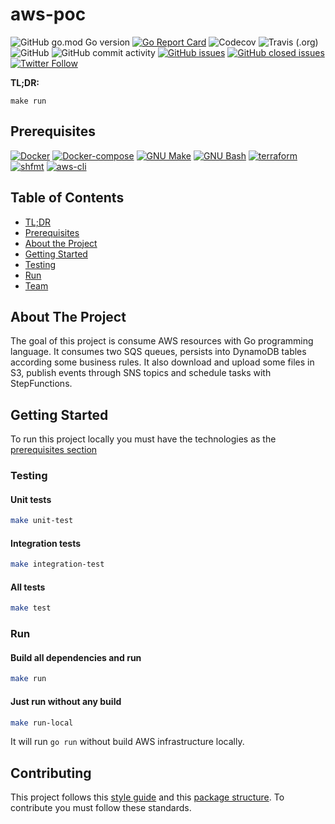# aws-poc 

![GitHub go.mod Go version](https://img.shields.io/github/go-mod/go-version/ricardomedeirosdacostajunior/aws-poc)
[![Go Report Card](https://goreportcard.com/badge/github.com/ricardomedeirosdacostajunior/aws-poc)](https://goreportcard.com/report/github.com/ricardomedeirosdacostajunior/aws-poc)
![Codecov](https://img.shields.io/codecov/c/github/ricardomedeirosdacostajunior/aws-poc)
![Travis (.org)](https://img.shields.io/travis/ricardomedeirosdacostajunior/aws-poc)
![GitHub](https://img.shields.io/github/license/ricardomedeirosdacostajunior/aws-poc)
![GitHub commit activity](https://img.shields.io/github/commit-activity/m/ricardomedeirosdacostajunior/aws-poc)
[![GitHub issues](https://img.shields.io/github/issues/ricardomedeirosdacostajunior/aws-poc?color=green)](https://github.com/ricardomedeirosdacostajunior/aws-poc/issues?q=is%3Aopen+is%3Aissue)
[![GitHub closed issues](https://img.shields.io/github/issues-closed/ricardomedeirosdacostajunior/aws-poc?color=red)](https://github.com/ricardomedeirosdacostajunior/aws-poc/issues?q=is%3Aissue+is%3Aclosed)
[![Twitter Follow](https://img.shields.io/twitter/follow/r1cm3d?style=social)](https://twitter.com/RMedeirosCosta)

**TL;DR:**
```console
make run
```

## Prerequisites
[![Docker](https://img.shields.io/badge/Docker-20.10.2-blue)](https://www.docker.com/)
[![Docker-compose](https://img.shields.io/badge/Docker--compose-1.29.1-blue)](https://github.com/docker/compose/releases)
[![GNU Make](https://img.shields.io/badge/GNU%20Make-4.2.1-lightgrey)](https://www.gnu.org/software/make/)
[![GNU Bash](https://img.shields.io/badge/GNU%20Bash-4.2.1-lightgrey)](https://www.gnu.org/software/bash/)
[![terraform](https://img.shields.io/badge/terraform-0.15.0-blueviolet)](https://github.com/hashicorp/terraform)
[![shfmt](https://img.shields.io/badge/shfmt-v3.2.4-lightgrey)](https://github.com/mvdan/sh)
[![aws-cli](https://img.shields.io/badge/aws--cli-2.0.49-yellow)](https://github.com/aws/aws-cli)

## Table of Contents
* [TL;DR](#aws-poc)
* [Prerequisites](#prerequisites)
* [About the Project](#about-the-project)
* [Getting Started](#getting-started)
* [Testing](#testing)
* [Run](#run)
* [Team](#team)

## About The Project

The goal of this project is consume AWS resources with Go programming language. It consumes two SQS queues, persists into DynamoDB tables according some business rules. It also download and upload some files in S3, publish events through SNS topics and schedule tasks with StepFunctions.

## Getting Started

To run this project locally you must have the technologies as the [prerequisites section](#prerequisites)

### Testing
#### Unit tests
```sh
make unit-test
```

#### Integration tests
```sh
make integration-test
```

#### All tests
```sh
make test
```

### Run
#### Build all dependencies and run 
```sh
make run
```

#### Just run without any build
```sh
make run-local
```

It will run `go run` without build AWS infrastructure locally.   

## Contributing 

This project follows this [style guide](https://github.com/golang/go/wiki/CodeReviewComments#error-strings) and this [package structure](https://github.com/golang-standards/project-layout). To contribute you must follow these standards.
